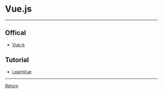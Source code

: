 # Vue.js

---

## Offical

- [Vue.js](https://vuejs.org/guide/introduction.html)

## Tutorial

- [LearnVue](https://learnvue.co/)

---

[Return](./../Framework.md)
